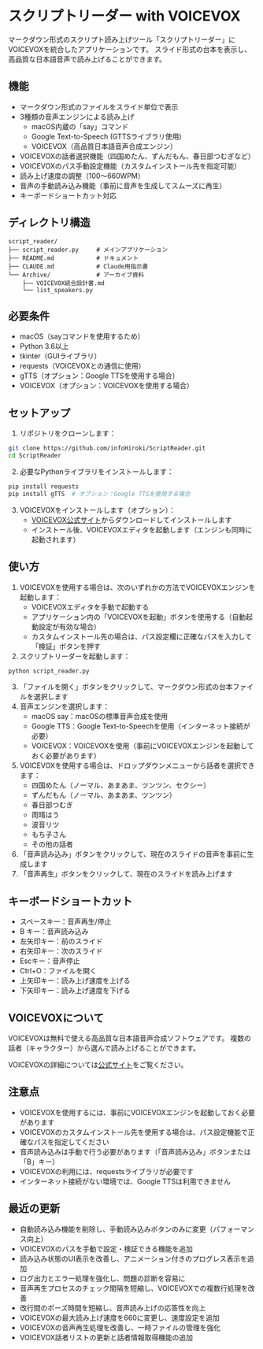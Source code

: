 # スクリプトリーダー with VOICEVOX

マークダウン形式のスクリプト読み上げツール「スクリプトリーダー」にVOICEVOXを統合したアプリケーションです。
スライド形式の台本を表示し、高品質な日本語音声で読み上げることができます。

## 機能

- マークダウン形式のファイルをスライド単位で表示
- 3種類の音声エンジンによる読み上げ
  - macOS内蔵の「say」コマンド
  - Google Text-to-Speech (GTTSライブラリ使用)
  - VOICEVOX（高品質日本語音声合成エンジン）
- VOICEVOXの話者選択機能（四国めたん、ずんだもん、春日部つむぎなど）
- VOICEVOXのパス手動設定機能（カスタムインストール先を指定可能）
- 読み上げ速度の調整（100〜660WPM）
- 音声の手動読み込み機能（事前に音声を生成してスムーズに再生）
- キーボードショートカット対応

## ディレクトリ構造

```
script_reader/
├── script_reader.py     # メインアプリケーション
├── README.md            # ドキュメント
├── CLAUDE.md            # Claude用指示書
└── Archive/             # アーカイブ資料
    ├── VOICEVOX統合設計書.md
    └── list_speakers.py
```

## 必要条件

- macOS（sayコマンドを使用するため）
- Python 3.6以上
- tkinter（GUIライブラリ）
- requests（VOICEVOXとの通信に使用）
- gTTS（オプション：Google TTSを使用する場合）
- VOICEVOX（オプション：VOICEVOXを使用する場合）

## セットアップ

1. リポジトリをクローンします：

```bash
git clone https://github.com/infoHiroki/ScriptReader.git
cd ScriptReader
```

2. 必要なPythonライブラリをインストールします：

```bash
pip install requests
pip install gTTS  # オプション：Google TTSを使用する場合
```

3. VOICEVOXをインストールします（オプション）：
   - [VOICEVOX公式サイト](https://voicevox.hiroshiba.jp/)からダウンロードしてインストールします
   - インストール後、VOICEVOXエディタを起動します（エンジンも同時に起動されます）

## 使い方

1. VOICEVOXを使用する場合は、次のいずれかの方法でVOICEVOXエンジンを起動します：
   - VOICEVOXエディタを手動で起動する
   - アプリケーション内の「VOICEVOXを起動」ボタンを使用する（自動起動設定が有効な場合）
   - カスタムインストール先の場合は、パス設定欄に正確なパスを入力して「検証」ボタンを押す
2. スクリプトリーダーを起動します：

```bash
python script_reader.py
```

3. 「ファイルを開く」ボタンをクリックして、マークダウン形式の台本ファイルを選択します
4. 音声エンジンを選択します：
   - macOS say：macOSの標準音声合成を使用
   - Google TTS：Google Text-to-Speechを使用（インターネット接続が必要）
   - VOICEVOX：VOICEVOXを使用（事前にVOICEVOXエンジンを起動しておく必要があります）
5. VOICEVOXを使用する場合は、ドロップダウンメニューから話者を選択できます：
   - 四国めたん（ノーマル、あまあま、ツンツン、セクシー）
   - ずんだもん（ノーマル、あまあま、ツンツン）
   - 春日部つむぎ
   - 雨晴はう
   - 波音リツ
   - もち子さん
   - その他の話者
6. 「音声読み込み」ボタンをクリックして、現在のスライドの音声を事前に生成します
7. 「音声再生」ボタンをクリックして、現在のスライドを読み上げます

## キーボードショートカット

- スペースキー：音声再生/停止
- B キー：音声読み込み
- 左矢印キー：前のスライド
- 右矢印キー：次のスライド
- Escキー：音声停止
- Ctrl+O：ファイルを開く
- 上矢印キー：読み上げ速度を上げる
- 下矢印キー：読み上げ速度を下げる

## VOICEVOXについて

VOICEVOXは無料で使える高品質な日本語音声合成ソフトウェアです。
複数の話者（キャラクター）から選んで読み上げることができます。

VOICEVOXの詳細については[公式サイト](https://voicevox.hiroshiba.jp/)をご覧ください。

## 注意点

- VOICEVOXを使用するには、事前にVOICEVOXエンジンを起動しておく必要があります
- VOICEVOXのカスタムインストール先を使用する場合は、パス設定機能で正確なパスを指定してください
- 音声読み込みは手動で行う必要があります（「音声読み込み」ボタンまたは「B」キー）
- VOICEVOXの利用には、requestsライブラリが必要です
- インターネット接続がない環境では、Google TTSは利用できません

## 最近の更新

- 自動読み込み機能を削除し、手動読み込みボタンのみに変更（パフォーマンス向上）
- VOICEVOXのパスを手動で設定・検証できる機能を追加
- 読み込み状態のUI表示を改善し、アニメーション付きのプログレス表示を追加
- ログ出力とエラー処理を強化し、問題の診断を容易に
- 音声再生プロセスのチェック間隔を短縮し、VOICEVOXでの複数行処理を改善
- 改行間のポーズ時間を短縮し、音声読み上げの応答性を向上
- VOICEVOXの最大読み上げ速度を660に変更し、速度設定を追加
- VOICEVOXの音声再生処理を改善し、一時ファイルの管理を強化
- VOICEVOX話者リストの更新と話者情報取得機能の追加